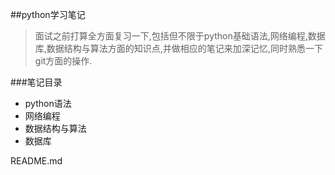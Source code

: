 ##python学习笔记

> 面试之前打算全方面复习一下,包括但不限于python基础语法,网络编程,数据库,数据结构与算法方面的知识点,并做相应的笔记来加深记忆,同时熟悉一下git方面的操作.


###笔记目录

* python语法
* 网络编程
* 数据结构与算法
* 数据库

README.md


